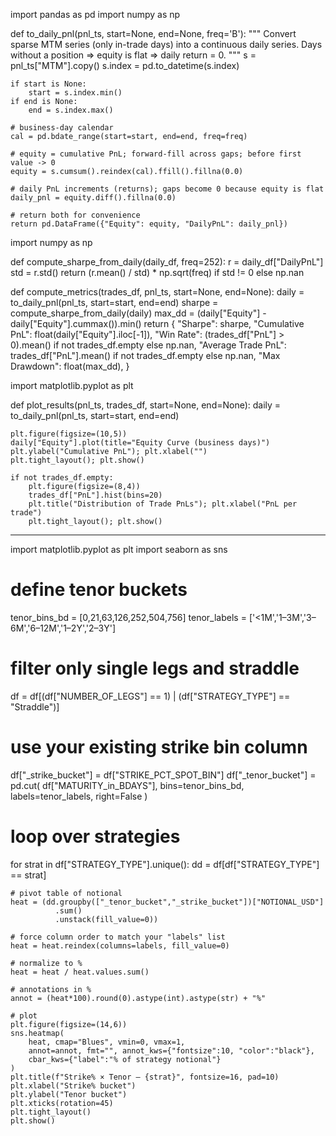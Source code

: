 import pandas as pd
import numpy as np

def to_daily_pnl(pnl_ts, start=None, end=None, freq='B'):
    """
    Convert sparse MTM series (only in-trade days) into a continuous daily series.
    Days without a position => equity is flat => daily return = 0.
    """
    s = pnl_ts["MTM"].copy()
    s.index = pd.to_datetime(s.index)

    if start is None:
        start = s.index.min()
    if end is None:
        end = s.index.max()

    # business-day calendar
    cal = pd.bdate_range(start=start, end=end, freq=freq)

    # equity = cumulative PnL; forward-fill across gaps; before first value -> 0
    equity = s.cumsum().reindex(cal).ffill().fillna(0.0)

    # daily PnL increments (returns); gaps become 0 because equity is flat
    daily_pnl = equity.diff().fillna(0.0)

    # return both for convenience
    return pd.DataFrame({"Equity": equity, "DailyPnL": daily_pnl})

import numpy as np

def compute_sharpe_from_daily(daily_df, freq=252):
    r = daily_df["DailyPnL"]
    std = r.std()
    return (r.mean() / std) * np.sqrt(freq) if std != 0 else np.nan

def compute_metrics(trades_df, pnl_ts, start=None, end=None):
    daily = to_daily_pnl(pnl_ts, start=start, end=end)
    sharpe = compute_sharpe_from_daily(daily)
    max_dd = (daily["Equity"] - daily["Equity"].cummax()).min()
    return {
        "Sharpe": sharpe,
        "Cumulative PnL": float(daily["Equity"].iloc[-1]),
        "Win Rate": (trades_df["PnL"] > 0).mean() if not trades_df.empty else np.nan,
        "Average Trade PnL": trades_df["PnL"].mean() if not trades_df.empty else np.nan,
        "Max Drawdown": float(max_dd),
    }


import matplotlib.pyplot as plt

def plot_results(pnl_ts, trades_df, start=None, end=None):
    daily = to_daily_pnl(pnl_ts, start=start, end=end)

    plt.figure(figsize=(10,5))
    daily["Equity"].plot(title="Equity Curve (business days)")
    plt.ylabel("Cumulative PnL"); plt.xlabel("")
    plt.tight_layout(); plt.show()

    if not trades_df.empty:
        plt.figure(figsize=(8,4))
        trades_df["PnL"].hist(bins=20)
        plt.title("Distribution of Trade PnLs"); plt.xlabel("PnL per trade")
        plt.tight_layout(); plt.show()


-----
import matplotlib.pyplot as plt
import seaborn as sns

# define tenor buckets
tenor_bins_bd = [0,21,63,126,252,504,756]
tenor_labels = ['<1M','1–3M','3–6M','6–12M','1–2Y','2–3Y']

# filter only single legs and straddle
df = df[(df["NUMBER_OF_LEGS"] == 1) | (df["STRATEGY_TYPE"] == "Straddle")]

# use your existing strike bin column
df["_strike_bucket"] = df["STRIKE_PCT_SPOT_BIN"]
df["_tenor_bucket"]  = pd.cut(
    df["MATURITY_in_BDAYS"],
    bins=tenor_bins_bd,
    labels=tenor_labels,
    right=False
)

# loop over strategies
for strat in df["STRATEGY_TYPE"].unique():
    dd = df[df["STRATEGY_TYPE"] == strat]

    # pivot table of notional
    heat = (dd.groupby(["_tenor_bucket","_strike_bucket"])["NOTIONAL_USD"]
              .sum()
              .unstack(fill_value=0))

    # force column order to match your "labels" list
    heat = heat.reindex(columns=labels, fill_value=0)

    # normalize to %
    heat = heat / heat.values.sum()

    # annotations in %
    annot = (heat*100).round(0).astype(int).astype(str) + "%"

    # plot
    plt.figure(figsize=(14,6))
    sns.heatmap(
        heat, cmap="Blues", vmin=0, vmax=1,
        annot=annot, fmt="", annot_kws={"fontsize":10, "color":"black"},
        cbar_kws={"label":"% of strategy notional"}
    )
    plt.title(f"Strike% × Tenor – {strat}", fontsize=16, pad=10)
    plt.xlabel("Strike% bucket")
    plt.ylabel("Tenor bucket")
    plt.xticks(rotation=45)
    plt.tight_layout()
    plt.show()
